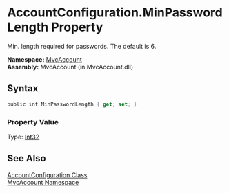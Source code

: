 AccountConfiguration.MinPasswordLength Property
===============================================
Min. length required for passwords. The default is 6.

**Namespace:** [MvcAccount][1]  
**Assembly:** MvcAccount (in MvcAccount.dll)

Syntax
------

```csharp
public int MinPasswordLength { get; set; }
```

### Property Value
Type: [Int32][2]

See Also
--------
[AccountConfiguration Class][3]  
[MvcAccount Namespace][1]  

[1]: ../README.md
[2]: http://msdn2.microsoft.com/en-us/library/td2s409d
[3]: README.md